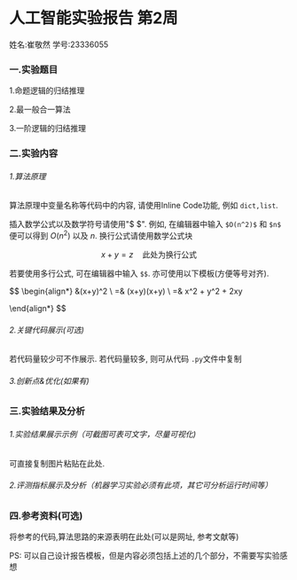 # 人工智能实验报告 第2周

姓名:崔敬然  学号:23336055

### 一.实验题目

1.命题逻辑的归结推理

2.最一般合一算法

3.一阶逻辑的归结推理

### 二.实验内容



###### 1.算法原理

算法原理中变量名称等代码中的内容, 请使用Inline Code功能, 例如 `dict,list`.

插入数学公式以及数学符号请使用"\$ \$". 例如, 在编辑器中输入 `$O(n^2)$` 和 `$n$` 便可以得到 $O(n^2)$ 以及 $n$. 换行公式请使用数学公式块

$$
x+y=z  \quad\text{此处为换行公式}
$$

若要使用多行公式, 可在编辑器中输入 `$$`. 亦可使用以下模板(方便等号对齐).

$$
\begin{align*}
&(x+y)^2 \\
=& (x+y)(x+y) \\
=& x^2 + y^2 + 2xy

\end{align*}
$$


###### 2.关键代码展示(可选)

若代码量较少可不作展示. 若代码量较多, 则可从代码 `.py`文件中复制

###### 3.创新点&优化(如果有)


### 三.实验结果及分析

###### 1.实验结果展示示例（可截图可表可文字，尽量可视化)

可直接复制图片粘贴在此处.

###### 2.评测指标展示及分析（机器学习实验必须有此项，其它可分析运行时间等）

### 四.参考资料(可选)

将参考的代码,算法思路的来源表明在此处(可以是网址, 参考文献等)


PS: 可以自己设计报告模板，但是内容必须包括上述的几个部分，不需要写实验感想
